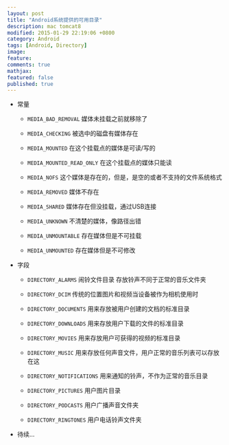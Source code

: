 ```yaml
---
layout: post
title: "Android系统提供的可用目录"
description: mac tomcat8
modified: 2015-01-29 22:19:06 +0800
category: Android
tags: [Android, Directory]
image:
feature:
comments: true
mathjax:
featured: false
published: true
---
```


+ 常量
  - `MEDIA_BAD_REMOVAL`
    媒体未挂载之前就移除了

  -	`MEDIA_CHECKING`
    被选中的磁盘有媒体存在

  -	`MEDIA_MOUNTED`
    在这个挂载点的媒体是可读/写的

  -	`MEDIA_MOUNTED_READ_ONLY`
    在这个挂载点的媒体只能读

  -	`MEDIA_NOFS`
    这个媒体是存在的，但是，是空的或者不支持的文件系统格式

  -	`MEDIA_REMOVED`
    媒体不存在

  -	`MEDIA_SHARED`
    媒体存在但没挂载，通过USB连接

  -	`MEDIA_UNKNOWN`
    不清楚的媒体，像路径出错

  -	`MEDIA_UNMOUNTABLE`
    存在媒体但是不可挂载

  -	`MEDIA_UNMOUNTED`
    存在媒体但是不可修改

+ 字段

  - `DIRECTORY_ALARMS`
     闹铃文件目录 存放铃声不同于正常的音乐文件夹

  - `DIRECTORY_DCIM`
    传统的位置图片和视频当设备被作为相机使用时

  - `DIRECTORY_DOCUMENTS`
    用来存放被用户创建的文档的标准目录

  - `DIRECTORY_DOWNLOADS`
    用来存放用户下载的文件的标准目录

  - `DIRECTORY_MOVIES`
    用来存放用户可获得的视频的标准目录

  - `DIRECTORY_MUSIC`
    用来存放任何声音文件，用户正常的音乐列表可以存放在这

  - `DIRECTORY_NOTIFICATIONS`
    用来通知的铃声，不作为正常的音乐目录

  - `DIRECTORY_PICTURES`
    用户图片目录

  - `DIRECTORY_PODCASTS`
    用户广播声音文件夹

  - `DIRECTORY_RINGTONES`
    用户电话铃声文件夹

+ 待续...
